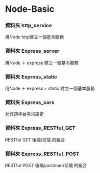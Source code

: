 # Node-Basic
### 資料夾 http_service
用Node http建立一個基本服務

### 資料夾 Express_server
用Node ＋ express 建立一個基本服務

### 資料夾 Express_static
用Node ＋ express + static 建立一個基本服務

### 資料夾 Express_cors
允許跨平台需求設定

### 資料夾 Express_RESTful_GET
RESTful GET 後端/前端 的組合

### 資料夾 Express_RESTful_POST
RESTful POST 後端/postman/前端 的組合
